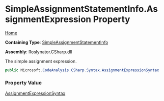 # SimpleAssignmentStatementInfo\.AssignmentExpression Property

[Home](../../../../../README.md)

**Containing Type**: [SimpleAssignmentStatementInfo](../README.md)

**Assembly**: Roslynator\.CSharp\.dll

  
The simple assignment expression\.

```csharp
public Microsoft.CodeAnalysis.CSharp.Syntax.AssignmentExpressionSyntax AssignmentExpression { get; }
```

### Property Value

[AssignmentExpressionSyntax](https://docs.microsoft.com/en-us/dotnet/api/microsoft.codeanalysis.csharp.syntax.assignmentexpressionsyntax)

